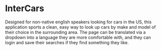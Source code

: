 # InterCars

Designed for non-native english speakers looking for cars in the US, this application sports a clean, easy way to look up cars by make and model of their choice in the surrounding area. The page can be translated via a dropdown into a language they are more comfortable with, and they can login and save their searches if they find something they like. 
